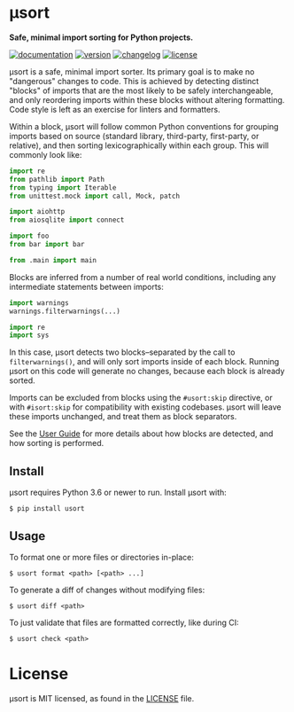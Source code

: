 # μsort

**Safe, minimal import sorting for Python projects.**

[![documentation](https://readthedocs.org/projects/usort/badge/?version=stable)](https://usort.readthedocs.io/en/stable/?badge=stable)
[![version](https://img.shields.io/pypi/v/usort.svg)](https://pypi.org/project/usort)
[![changelog](https://img.shields.io/badge/change-log-blue.svg)](https://usort.readthedocs.io/en/latest/changelog.html)
[![license](https://img.shields.io/pypi/l/usort.svg)](https://github.com/facebookexperimental/usort/blob/main/LICENSE)

μsort is a safe, minimal import sorter. Its primary goal is to make no "dangerous"
changes to code. This is achieved by detecting distinct "blocks" of imports that are
the most likely to be safely interchangeable, and only reordering imports within these
blocks without altering formatting. Code style is left as an exercise for linters
and formatters.

Within a block, µsort will follow common Python conventions for grouping imports based
on source (standard library, third-party, first-party, or relative), and then sorting
lexicographically within each group. This will commonly look like:

```py
import re
from pathlib import Path
from typing import Iterable
from unittest.mock import call, Mock, patch

import aiohttp
from aiosqlite import connect

import foo
from bar import bar

from .main import main
```

Blocks are inferred from a number of real world conditions, including any intermediate
statements between imports:

```py
import warnings
warnings.filterwarnings(...)

import re
import sys
```

In this case, µsort detects two blocks–separated by the call to `filterwarnings()`,
and will only sort imports inside of each block. Running µsort on this code
will generate no changes, because each block is already sorted.

Imports can be excluded from blocks using the `#usort:skip` directive, or with
`#isort:skip` for compatibility with existing codebases. µsort will leave
these imports unchanged, and treat them as block separators.

See the [User Guide][] for more details about how blocks are detected,
and how sorting is performed.


## Install

µsort requires Python 3.6 or newer to run. Install µsort with:

```shell-session
$ pip install usort
```


## Usage

To format one or more files or directories in-place:

```shell-session
$ usort format <path> [<path> ...]
```

To generate a diff of changes without modifying files:

```shell-session
$ usort diff <path>
```

To just validate that files are formatted correctly, like during CI:

```shell-session
$ usort check <path>
```

# License

μsort is MIT licensed, as found in the [LICENSE][] file.

[LICENSE]: https://github.com/facebookexperimental/usort/tree/main/LICENSE
[User Guide]: https://usort.readthedocs.io/en/stable/guide.html
